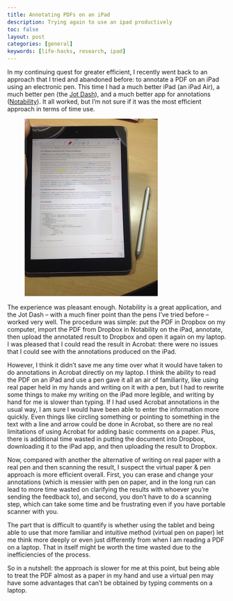 ```yaml
---
title: Annotating PDFs on an iPad
description: Trying again to use an ipad productively
toc: false
layout: post
categories: [general]
keywords: [life-hacks, research, ipad]
---
```


In my continuing quest for greater efficient, I recently went back to an approach that I tried and abandoned before: to annotate a PDF on an iPad using an electronic pen. This time I had a much better iPad (an iPad Air), a much better pen (the [Jot Dash](http://www.adonit.net/jot/dash/)), and a much better app for annotations ([Notability](http://www.gingerlabs.com)). It all worked, but I’m not sure if it was the most efficient approach in terms of time use. 

<figure class="float-right width-25">
  <img src="ipad-pdf-annotations.jpg"/>
</figure>

The experience was pleasant enough. Notability is a great application, and the Jot Dash – with a much finer point than the pens I’ve tried before – worked very well. The procedure was simple: put the PDF in Dropbox on my computer, import the PDF from Dropbox in Notability on the iPad, annotate, then upload the annotated result to Dropbox and open it again on my laptop. I was pleased that I could read the result in Acrobat: there were no issues that I could see with the annotations produced on the iPad.

However, I think it didn’t save me any time over what it would have taken to do annotations in Acrobat directly on my laptop.  I think the ability to read the PDF on an iPad and use a pen gave it all an air of familiarity, like using real paper held in my hands and writing on it with a pen, but I had to rewrite some things to make my writing on the iPad more legible, and writing by hand for me is slower than typing. If I had used Acrobat annotations in the usual way, I am sure I would have been able to enter the information more quickly. Even things like circling something or pointing to something in the text with a line and arrow could be done in Acrobat, so there are no real limitations of using Acrobat for adding basic comments on a paper. Plus, there is additional time wasted in putting the document into Dropbox, downloading it to the iPad app, and then uploading the result to Dropbox.

Now, compared with another the alternative of writing on real paper with a real pen and then scanning the result, I suspect the virtual paper & pen approach is more efficient overall. First, you can erase and change your annotations (which is messier with pen on paper, and in the long run can lead to more time wasted on clarifying the results with whoever you’re sending the feedback to), and second, you don’t have to do a scanning step, which can take some time and be frustrating even if you have portable scanner with you.

The part that is difficult to quantify is whether using the tablet and being able to use that more familiar and intuitive method (virtual pen on paper) let me think more deeply or even just differently from when I am reading a PDF on a laptop. That in itself might be worth the time wasted due to the inefficiencies of the process.

So in a nutshell: the approach is slower for me at this point, but being able to treat the PDF almost as a paper in my hand and use a virtual pen may have some advantages that can’t be obtained by typing comments on a laptop.

